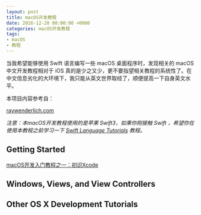```yaml
---
layout: post
title: macOS开发教程
date: 2016-12-20 00:00:00 +0000
categories: macOS开发教程
tags:
- macOS
- 教程
---
```

当我希望能够使用 Swift 语言编写一些 macOS 桌面程序时，发现相关的 macOS 中文开发教程相对于 iOS 真的是少之又少，更不要指望相关教程的系统性了。在中文信息劣化的大环境下，我只能从英文世界取经了，顺便提高一下自身英文水平。

本项目内容参考自：

[raywenderlich.com](https://www.raywenderlich.com/category/swift)

*注意：本macOS开发教程使用的是苹果 Swift3，如果你刚接触 Swift ，希望你在使用本教程之前学习一下 [Swift Language Tutorials](http://www.raywenderlich.com/swift-language-tutorials) 教程。*

## Getting Started
[macOS开发入门教程之一：初识Xcode](./2016-12-21-Intro-to-Xcode.md)

## Windows, Views, and View Controllers

## Other OS X Development Tutorials
